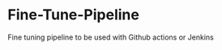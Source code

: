 # Fine-Tune-Pipeline
Fine tuning pipeline to be used with Github actions or Jenkins























